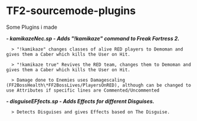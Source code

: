 # TF2-sourcemode-plugins
Some Plugins i made

***- kamikazeNec.sp - Adds "!kamikaze" command to Freak Fortress 2.*** 

      > "!kamikaze" changes classes of alive RED players to Demoman and gives them a Caber which kills the User on Hit. 
   
      > "!kamikaze true" Revives the RED team, changes them to Demoman and gives them a Caber which kills the User on Hit.
   
      > Damage done to Enemies uses Damagescaling (FF2BossHealth\*FF2BossLives/PlayersOnRED), although can be changed to use Attributes if specific lines are Commented/Uncommented

***- disguiseEFfects.sp - Adds Effects for different Disguises.***

      > Detects Disguises and gives Effects based on The Disguise.
